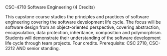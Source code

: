 CSC-4710 Software Engineering (4 Credits)

This capstone course studies the principles and practices of software engineering covering the software development life cycle. The focus will be software design from an object-oriented perspective, covering abstraction, encapsulation, data protection, inheritance, composition and polymorphism. Students will demonstrate their understanding of the software development life cycle through team projects. Four credits. Prerequisite: CSC 2710, CSC-2212 AND senior standing.